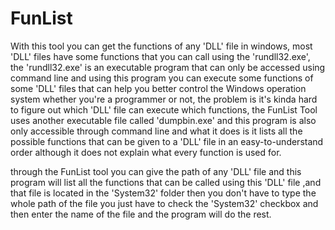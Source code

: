 # FunList
 With this tool you can get the functions of any 'DLL' file in windows, most 'DLL' files have some functions that you can call using the 'rundll32.exe', the 'rundll32.exe' is an executable program that can only be accessed using command line and using this program you can execute some functions of some 'DLL' files that can help you better control the Windows operation system whether you're a programmer or not, the problem is it's kinda hard to figure out which 'DLL' file can execute which functions, the FunList Tool uses another executable file called 'dumpbin.exe' and this program is also only accessible through command line and what it does is it lists all the possible functions that can be given to a 'DLL' file in an easy-to-understand order although it does not explain what every function is used for.

through the FunList tool you can give the path of any 'DLL' file and this program will list all the functions that can be called using this 'DLL' file ,and that file is located in the 'System32' folder then you don't have to type the whole path of the file you just have to check the 'System32' checkbox and then
enter the name of the file and the program will do the rest.
